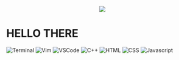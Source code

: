 <p align="center">
    <img src="https://c.tenor.com/zHi1yy-QyTUAAAAd/anime-train.gif">
</p>

# HELLO THERE

<img src="https://icons8.com/icon/419/console" alt="Terminal" style="width=30px">
<img src="https://upload.wikimedia.org/wikipedia/commons/9/9f/Vimlogo.svg" alt="Vim" style="width=30px">
<img src="" alt="VSCode" style="width=30px">
<img src="" alt="C++" style="width=30px">
<img src="" alt="HTML" style="width=30px">
<img src="" alt="CSS" style="width=30px">
<img src="" alt="Javascript" style="width=30px">
<img src="" alt="">
<img src="" alt="">
<img src="" alt="">